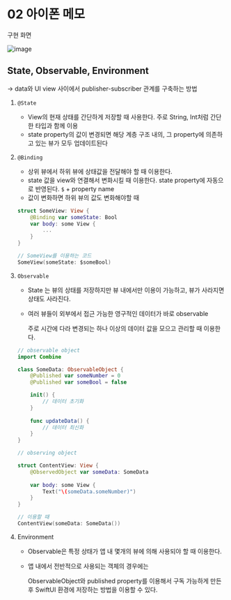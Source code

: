 # 02 아이폰 메모
구현 화면 

![image](https://user-images.githubusercontent.com/60654009/216044261-c6e9c7cb-ec32-41f1-b8b7-503e29fb7c08.png)

## State, Observable, Environment

→ data와 UI view 사이에서 publisher-subscriber 관계를 구축하는 방법

1. `@State`
    - View의 현재 상태를 간단하게 저장할 때 사용한다. 주로 String, Int처럼 간단한 타입과 함께 이용
    - state property의 값이 변경되면 해당 계층 구조 내의, 그 property에 의존하고 있는 뷰가 모두 업데이트된다
2. `@Binding`
    - 상위 뷰에서 하위 뷰에 상태값을 전달해야 할 때 이용한다.
    - state 값을 view와 연결해서 변화시킬 때 이용한다. state property에 자동으로 반영된다. `$` + property name
    - 값이 변화하면 하위 뷰의 값도 변화해야할 때
    
    ```swift
    struct SomeView: View {
    	@Binding var someState: Bool
    	var body: some View {
    		...
    	}
    }
    
    // SomeView를 이용하는 코드
    SomeView(someState: $someBool)
    ```
    
3. `Observable`
    - State 는 뷰의 상태를 저장하지만 뷰 내에서만 이용이 가능하고, 뷰가 사라지면 상태도 사라진다.
    - 여러 뷰들이 외부에서 접근 가능한 영구적인 데이터가 바로 observable
        
        주로 시간에 다라 변경되는 하나 이상의 데이터 값을 모으고 관리할 때 이용한다.
        
    
    ```swift
    // observable object
    import Combine
    
    class SomeData: ObservableObject {
    	@Published var someNumber = 0
    	@Published var someBool = false
    
    	init() {
    		// 데이터 초기화
    	}
    	
    	func updateData() {
    		// 데이터 최신화
    	}
    }
    
    // observing object
    
    struct ContentView: View {
    	@ObservedObject var someData: SomeData
    	
    	var body: some View {
    		Text("\(someData.someNumber)")
    	}
    }
    
    // 이용할 때
    ContentView(someData: SomeData())
    ```
    

1. Environment
    - Observable은 특정 상태가 앱 내 몇개의 뷰에 의해 사용되야 할 때 이용한다.
    - 앱 내에서 전반적으로 사용되는 객체의 경우에는
        
        ObservableObject와 published property를 이용해서 구독 가능하게 만든 후 SwiftUI 환경에 저장하는 방법을 이용할 수 있다.
